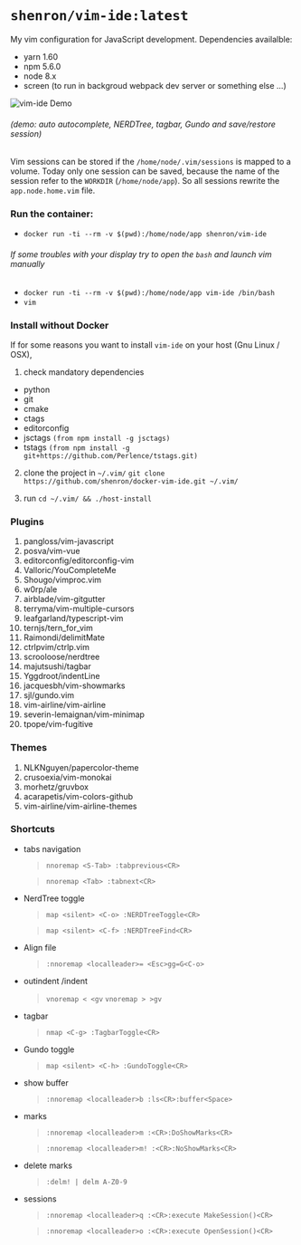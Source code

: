 # `shenron/vim-ide:latest`

My vim configuration for JavaScript development. Dependencies availalble:
- yarn 1.60
- npm 5.6.0
- node 8.x
- screen (to run in backgroud webpack dev server or something else ...)

![vim-ide Demo](https://i.imgur.com/3y1jq8A.gif)
###### (demo: auto autocomplete, NERDTree, tagbar, Gundo and save/restore session)
 
Vim sessions can be stored if the `/home/node/.vim/sessions` is mapped to a volume.
Today only one session can be saved, because the name of the session refer to the `WORKDIR` (`/home/node/app`).
So all sessions rewrite the `app.node.home.vim` file.

 ### Run the container:
  - `docker run -ti --rm -v $(pwd):/home/node/app shenron/vim-ide`

######  If some troubles with your display try to open the `bash` and launch vim manually 
 - `docker run -ti --rm -v $(pwd):/home/node/app vim-ide /bin/bash`  
 - `vim`

### Install without Docker
If for some reasons you want to install `vim-ide` on your host (Gnu Linux / OSX), 

1. check mandatory dependencies
- python
- git
- cmake
- ctags
- editorconfig
- jsctags `(from npm install -g jsctags)`
- tstags `(from npm install -g git+https://github.com/Perlence/tstags.git)`

2. clone the project in `~/.vim/`
`git clone https://github.com/shenron/docker-vim-ide.git ~/.vim/`

3. run `cd ~/.vim/ && ./host-install`


 ### Plugins
1. pangloss/vim-javascript
2. posva/vim-vue
3. editorconfig/editorconfig-vim
4. Valloric/YouCompleteMe
5. Shougo/vimproc.vim
6. w0rp/ale
7. airblade/vim-gitgutter
8. terryma/vim-multiple-cursors
9. leafgarland/typescript-vim
10. ternjs/tern_for_vim
11. Raimondi/delimitMate
12. ctrlpvim/ctrlp.vim
13. scrooloose/nerdtree
14. majutsushi/tagbar
15. Yggdroot/indentLine
16. jacquesbh/vim-showmarks
17. sjl/gundo.vim
18. vim-airline/vim-airline
19. severin-lemaignan/vim-minimap
20. tpope/vim-fugitive


### Themes
1. NLKNguyen/papercolor-theme
2. crusoexia/vim-monokai
3. morhetz/gruvbox
4. acarapetis/vim-colors-github
5. vim-airline/vim-airline-themes

### Shortcuts
- tabs navigation
  > `nnoremap <S-Tab> :tabprevious<CR>`

  > `nnoremap <Tab> :tabnext<CR>`

- NerdTree toggle
  > `map <silent> <C-o> :NERDTreeToggle<CR>`

  > `map <silent> <C-f> :NERDTreeFind<CR>`

- Align file
  > `:nnoremap <localleader>= <Esc>gg=G<C-o>`

- outindent /indent
  > `vnoremap < <gv` 
  > `vnoremap > >gv`

- tagbar
  > `nmap <C-g> :TagbarToggle<CR>`

- Gundo toggle
  > `map <silent> <C-h> :GundoToggle<CR>`

- show buffer
  > `:nnoremap <localleader>b :ls<CR>:buffer<Space>`

- marks
  > `:nnoremap <localleader>m :<CR>:DoShowMarks<CR>`

  > `:nnoremap <localleader>m! :<CR>:NoShowMarks<CR>`

- delete marks
  > `:delm! | delm A-Z0-9`

- sessions
  > `:nnoremap <localleader>q :<CR>:execute MakeSession()<CR>`

  > `:nnoremap <localleader>o :<CR>:execute OpenSession()<CR>`
